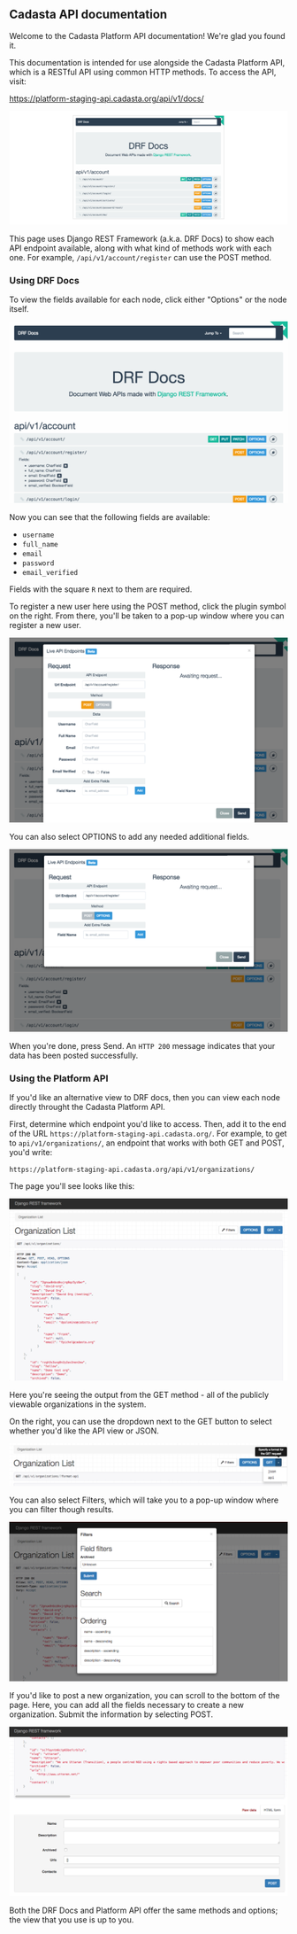 ## Cadasta API documentation

Welcome to the Cadasta Platform API documentation! We're glad you found it. 

This documentation is intended for use alongside the Cadasta Platform API, which is a RESTful API using common HTTP methods. To access the API, visit:

https://platform-staging-api.cadasta.org/api/v1/docs/

![](_img/drf-01-ai.png)

This page uses Django REST Framework (a.k.a. DRF Docs) to show each API endpoint available, along with what kind of methods work with each one. For example, `/api/v1/account/register` can use the POST method. 

### Using DRF Docs

To view the fields available for each node, click either "Options" or the node itself.

![](_img/drf-02.png)

Now you can see that the following fields are available:

* `username`
* `full_name`
* `email`
* `password`
* `email_verified`

Fields with the square `R` next to them are required.

To register a new user here using the POST method, click the plugin symbol on the right. From there, you'll be taken to a pop-up window where you can register a new user. 

![](_img/drf-03.png)

You can also select OPTIONS to add any needed additional fields.

![](_img/drf-04.png)

When you're done, press Send. An `HTTP 200` message indicates that your data has been posted successfully. 

### Using the Platform API

If you'd like an alternative view to DRF docs, then you can view each node directly throught the Cadasta Platform API. 

First, determine which endpoint you'd like to access. Then, add it to the end of the URL `https://platform-staging-api.cadasta.org/`. For example, to get to `api/v1/organizations/`, an endpoint that works with both GET and POST, you'd write:

```
https://platform-staging-api.cadasta.org/api/v1/organizations/
```

The page you'll see looks like this:

![](_img/api-01.png)

Here you're seeing the output from the GET method - all of the publicly viewable organizations in the system. 

On the right, you can use the dropdown next to the GET button to select whether you'd like the API view or JSON. 

![](_img/api-02.png)

You can also select Filters, which will take you to a pop-up window where you can filter though results. 

![](_img/api-03.png)

If you'd like to post a new organization, you can scroll to the bottom of the page. Here, you can add all the fields necessary to create a new organization. Submit the information by selecting POST. 

![](_img/api-04.png)

Both the DRF Docs and Platform API offer the same methods and options; the view that you use is up to you.